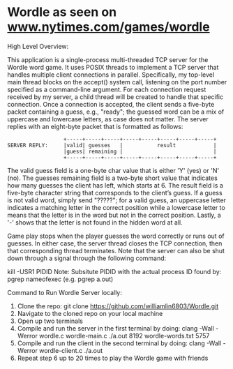 # Wordle as seen on www.nytimes.com/games/wordle


High Level Overview: 

This application is a single-process multi-threaded TCP server for the Wordle word game. It uses POSIX threads to implement a TCP server
that handles multiple client connections in parallel. Specifically, my top-level main thread blocks on the accept() system call, listening 
on the port number specified as a command-line argument. For each connection request received by my server, a child thread will be created
to handle that specific connection. Once a connection is accepted, the client sends a five-byte packet containing a guess, e.g., "ready";
the guessed word can be a mix of uppercase and lowercase letters, as case does not matter. The server replies with an eight-byte packet that 
is formatted as follows:
```
                  +-----+-----+-----+-----+-----+-----+-----+-----+
SERVER REPLY:     |valid| guesses   |           result            |
                  |guess| remaining |                             |
                  +-----+-----+-----+-----+-----+-----+-----+-----+
```              
The valid guess field is a one-byte char value that is either 'Y' (yes) or 'N' (no).
The guesses remaining field is a two-byte short value that indicates how many guesses the client has left, which starts at 6.
The result field is a five-byte character string that corresponds to the client’s guess. If a guess is not valid word, simply send "?????"; 
for a valid guess, an uppercase letter indicates a matching letter in the correct position while a lowercase letter to means that the letter
is in the word but not in the correct position. Lastly, a '-' shows that the letter is not found in the hidden word at all.

Game play stops when the player guesses the word correctly or runs out of guesses. In either case, the server thread closes the TCP connection, 
then that corresponding thread terminates. Note that the server can also be shut down through a signal through the following command: 

kill -USR1 PIDID        Note: Subsitute PIDID with the actual process ID found by: pgrep nameofexec (e.g. pgrep a.out)


Command to Run Wordle Server locally:
1. Clone the repo: git clone https://github.com/williamlin6803/Wordle.git
2. Navigate to the cloned repo on your local machine
3. Open up two terminals
4. Compile and run the server in the first terminal by doing:
   clang -Wall -Werror wordle.c wordle-main.c
   ./a.out 8192 wordle-words.txt 5757
6. Compile and run the client in the second terminal by doing:
   clang -Wall -Werror wordle-client.c
   ./a.out
7. Repeat step 6 up to 20 times to play the Wordle game with friends
